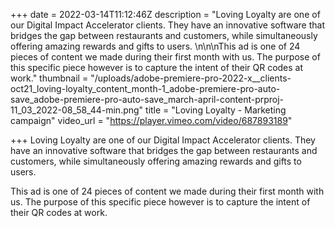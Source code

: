 +++
date = 2022-03-14T11:12:46Z
description = "Loving Loyalty are one of our Digital Impact Accelerator clients. They have an innovative software that bridges the gap between restaurants and customers, while simultaneously offering amazing rewards and gifts to users. \n\n\nThis ad is one of 24 pieces of content we made during their first month with us. The purpose of this specific piece however is to capture the intent of their QR codes at work."
thumbnail = "/uploads/adobe-premiere-pro-2022-x__clients-oct21_loving-loyalty_content_month-1_adobe-premiere-pro-auto-save_adobe-premiere-pro-auto-save_march-april-content-prproj-11_03_2022-08_58_44-min.png"
title = "Loving Loyalty - Marketing campaign"
video_url = "https://player.vimeo.com/video/687893189"

+++
Loving Loyalty are one of our Digital Impact Accelerator clients. They have an innovative software that bridges the gap between restaurants and customers, while simultaneously offering amazing rewards and gifts to users.

This ad is one of 24 pieces of content we made during their first month with us. The purpose of this specific piece however is to capture the intent of their QR codes at work.
